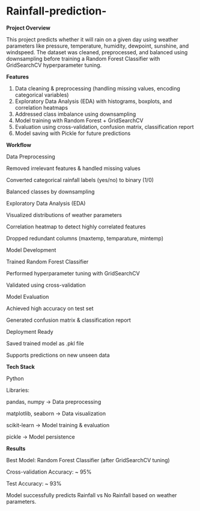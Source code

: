 # Rainfall-prediction-
**Project Overview**

This project predicts whether it will rain on a given day using weather parameters like pressure, temperature, humidity, dewpoint, sunshine, and windspeed.
The dataset was cleaned, preprocessed, and balanced using downsampling before training a Random Forest Classifier with GridSearchCV hyperparameter tuning.

**Features**

1. Data cleaning & preprocessing (handling missing values, encoding categorical variables)
2. Exploratory Data Analysis (EDA) with histograms, boxplots, and correlation heatmaps
3. Addressed class imbalance using downsampling
4. Model training with Random Forest + GridSearchCV
5. Evaluation using cross-validation, confusion matrix, classification report
6. Model saving with Pickle for future predictions

**Workflow**

Data Preprocessing

Removed irrelevant features & handled missing values

Converted categorical rainfall labels (yes/no) to binary (1/0)

Balanced classes by downsampling

Exploratory Data Analysis (EDA)

Visualized distributions of weather parameters

Correlation heatmap to detect highly correlated features

Dropped redundant columns (maxtemp, temparature, mintemp)

Model Development

Trained Random Forest Classifier

Performed hyperparameter tuning with GridSearchCV

Validated using cross-validation

Model Evaluation

Achieved high accuracy on test set

Generated confusion matrix & classification report

Deployment Ready

Saved trained model as .pkl file

Supports predictions on new unseen data

 **Tech Stack**

Python 

Libraries:

pandas, numpy → Data preprocessing

matplotlib, seaborn → Data visualization

scikit-learn → Model training & evaluation

pickle → Model persistence

**Results**

Best Model: Random Forest Classifier (after GridSearchCV tuning)

Cross-validation Accuracy: ~ 95%

Test Accuracy: ~ 93%

Model successfully predicts Rainfall vs No Rainfall based on weather parameters.
